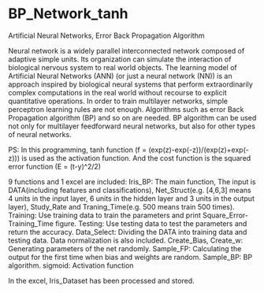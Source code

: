 # BP_Network_tanh
Artificial Neural Networks, Error Back Propagation Algorithm

Neural network is a widely parallel interconnected network composed of adaptive simple units. Its organization can simulate the interaction of biological nervous system to real world objects. The learning model of Artificial Neural Networks (ANN) (or just a neural network (NN)) is an approach inspired by biological neural systems that perform extraordinarily complex computations in the real world without recourse to explicit quantitative operations. In order to train multilayer networks, simple perceptron learning rules are not enough. Algorithms such as error Back Propagation algorithm (BP) and so on are needed. BP algorithm can be used not only for multilayer feedforward neural networks, but also for other types of neural networks.

PS: In this programming, tanh function (f = (exp(z)-exp(-z))/(exp(z)+exp(-z))) is used as the activation function. And the cost function is the squared error function (E = (t-y)^2/2)

9 functions and 1 excel are included:
Iris_BP: The main function, The input is DATA(including features and classifications), Net_Struct(e.g. [4,6,3] means 4 units in the input layer, 6 units in the hidden layer and 3 units in the output layer), Study_Rate and Traning_Time(e.g. 500 means train 500 times).
Training: Use training data to train the parameters and print Square_Error-Training_Time figure.
Testing: Use testing data to test the parameters and return the accuracy.
Data_Select: Dividing the DATA into training data and testing data. Data normalization is also included.
Create_Bias, Create_w: Generating parameters of the net randomly.
Sample_FP: Calculating the output for the first time when bias and weights are random.
Sample_BP: BP algorithm.
sigmoid: Activation function

In the excel, Iris_Dataset has been processed and stored.
